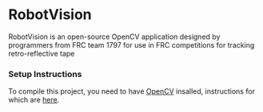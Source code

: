 # RobotVision
RobotVision is an open-source OpenCV application designed by programmers from FRC team 1797 for use in FRC competitions for tracking retro-reflective tape  
  
### Setup Instructions
To compile this project, you need to have [OpenCV](http://opencv.org/) insalled, instructions for which are [here](http://docs.opencv.org/2.4/doc/tutorials/introduction/linux_install/linux_install.html#linux-installation).

